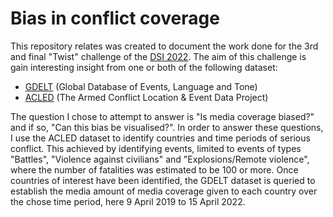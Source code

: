 # Bias in conflict coverage

This repository relates was created to document the work done for the 3rd and final "Twist" challenge of the [DSI 2022](http://dsi-program.com/). The aim of this challenge is gain interesting insight from one or both of the following dataset:
- [GDELT](https://www.gdeltproject.org/) (Global Database of Events, Language and Tone)
- [ACLED](https://acleddata.com/#/dashboard) (The Armed Conflict Location & Event Data Project)

The question I chose to attempt to answer is "Is media coverage biased?" and if so, "Can this bias be visualised?". In order to answer these questions, I use the ACLED dataset to identify countries and time periods of serious conflict. This achieved by identifying events, limited to events of types "Battles", "Violence against civilians" and "Explosions/Remote violence", where the number of fatalities was estimated to be 100 or more. Once countries of interest have been identified, the GDELT dataset is queried to establish the media amount of media coverage given to each country over the chose time period, here 9 April 2019 to 15 April 2022. 
